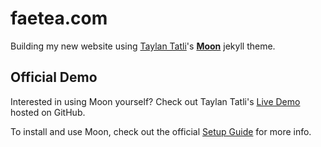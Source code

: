 # faetea.com

Building my new website using [Taylan Tatli](https://github.com/TaylanTatli)'s
**[Moon](https://taylantatli.github.io/Moon)** jekyll theme.

## Official Demo

Interested in using Moon yourself? Check out Taylan Tatli's
[Live Demo](https://taylantatli.github.io/Moon) hosted on GitHub.

To install and use Moon, check out the official
[Setup Guide](https://taylantatli.github.io/Moon/moon-theme/) for more info.
